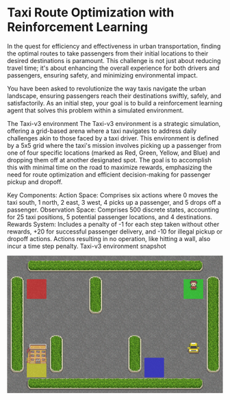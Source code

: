 # Taxi Route Optimization with Reinforcement Learning

In the quest for efficiency and effectiveness in urban transportation, finding the optimal routes to take passengers from their initial locations to their desired destinations is paramount. This challenge is not just about reducing travel time; it's about enhancing the overall experience for both drivers and passengers, ensuring safety, and minimizing environmental impact.

You have been asked to revolutionize the way taxis navigate the urban landscape, ensuring passengers reach their destinations swiftly, safely, and satisfactorily. As an initial step, your goal is to build a reinforcement learning agent that solves this problem within a simulated environment.

The Taxi-v3 environment
The Taxi-v3 environment is a strategic simulation, offering a grid-based arena where a taxi navigates to address daily challenges akin to those faced by a taxi driver. This environment is defined by a 5x5 grid where the taxi's mission involves picking up a passenger from one of four specific locations (marked as Red, Green, Yellow, and Blue) and dropping them off at another designated spot. The goal is to accomplish this with minimal time on the road to maximize rewards, emphasizing the need for route optimization and efficient decision-making for passenger pickup and dropoff.

Key Components:
Action Space: Comprises six actions where 0 moves the taxi south, 1 north, 2 east, 3 west, 4 picks up a passenger, and 5 drops off a passenger.
Observation Space: Comprises 500 discrete states, accounting for 25 taxi positions, 5 potential passenger locations, and 4 destinations.
Rewards System: Includes a penalty of -1 for each step taken without other rewards, +20 for successful passenger delivery, and -10 for illegal pickup or dropoff actions. Actions resulting in no operation, like hitting a wall, also incur a time step penalty.
Taxi-v3 environment snapshot

![taxi agent behavior](taxi_agent_behavior.gif)
